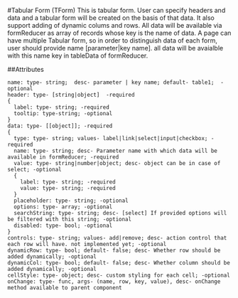 #Tabular Form (TForm)
This is tabular form. User can specify headers and data and a tabular form will be created on the basis of that
data. It also support adding of dynamic colums and rows. All data will be available via formReducer as array of records whose key is the name of data. A page can have multiple Tabular form, so in order to distinguish data of each form, user should provide name [parameter|key name]. all data will be avaialble with this name key in tableData of formReducer.

##Attributes
```
name: type- string;  desc- parameter | key name; default- table1;  -optional
header: type- [string|object]  -required
{
  label: type- string; -required
  tooltip: type-string; -optional
}
data: type- [[object]]; -required 
{
  type: type- string; values- label|link|select|input|checkbox; -required
  name: type- string; desc- Parameter name with which data will be available in formReducer; -required
  value: type- string|number|object; desc- object can be in case of select; -optional
  {
    label: type- string; -required
    value: type- string; -required
  }
  placeholder: type- string; -optional
  options: type- array; -optional
  searchString: type- string; desc- [select] If provided options will be filtered with this string; -optional
  disabled: type- bool; -optional
}
controls: type- string; values- add|remove; desc- action control that each row will have. not implemented yet; -optional
dynamicRow: type- bool; default- false; desc- Whether row should be added dynamically; -optional
dynamicCol: type- bool; default- false; desc- Whether column should be added dynamically; -optional
cellStyle: type- object; desc- custom styling for each cell; -optional
onChange: type- func, args- (name, row, key, value), desc- onChange method available to parent component
```
